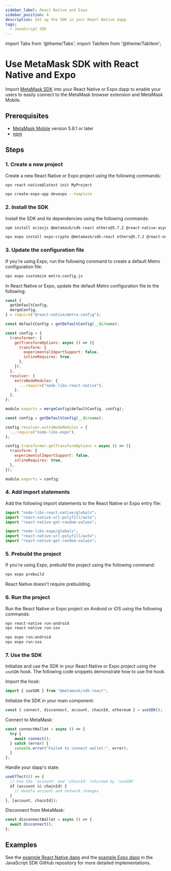```yaml
---
sidebar_label: React Native and Expo
sidebar_position: 4
description: Set up the SDK in your React Native dapp.
tags:
  - JavaScript SDK
---
```


import Tabs from '@theme/Tabs';
import TabItem from '@theme/TabItem';

# Use MetaMask SDK with React Native and Expo

Import [MetaMask SDK](../../../concepts/sdk/index.md) into your React Native or Expo dapp to
enable your users to easily connect to the MetaMask browser extension and MetaMask Mobile.

## Prerequisites

- [MetaMask Mobile](https://github.com/MetaMask/metamask-mobile) version 5.8.1 or later
- [npm](https://docs.npmjs.com/downloading-and-installing-node-js-and-npm)

## Steps

### 1. Create a new project

Create a new React Native or Expo project using the following commands:

<Tabs>
  <TabItem value="React Native">

  ```bash
  npx react-native@latest init MyProject
  ```

  </TabItem>
  <TabItem value="Expo">

  ```bash
  npx create-expo-app devexpo --template
  ```

  </TabItem>
</Tabs>

### 2. Install the SDK

Install the SDK and its dependencies using the following commands:

<Tabs>
  <TabItem value="React Native">

  ```bash
  npm install eciesjs @metamask/sdk-react ethers@5.7.2 @react-native-async-storage/async-storage node-libs-react-native react-native-background-timer react-native-randombytes react-native-url-polyfill react-native-get-random-values
  ```

  </TabItem>
  <TabItem value="Expo">

  ```bash
  npx expo install expo-crypto @metamask/sdk-react ethers@5.7.2 @react-native-async-storage/async-storage node-libs-expo react-native-background-timer react-native-randombytes react-native-url-polyfill react-native-get-random-values@1.8.0
  ```

  </TabItem>
</Tabs>

### 3. Update the configuration file

If you're using Expo, run the following command to create a default Metro configuration file:

```bash
npx expo customize metro.config.js
```

In React Native or Expo, update the default Metro configuration file to the following:

<Tabs>
  <TabItem value="React Native">

  ```javascript title="metro.config.js"
  const {
    getDefaultConfig,
    mergeConfig,
  } = require("@react-native/metro-config");

  const defaultConfig = getDefaultConfig(__dirname);

  const config = {
    transformer: {
      getTransformOptions: async () => ({
        transform: {
          experimentalImportSupport: false,
          inlineRequires: true,
        },
      }),
    },
    resolver: {
      extraNodeModules: {
        ...require("node-libs-react-native"),
      },
    },
  };

  module.exports = mergeConfig(defaultConfig, config);
  ```

  </TabItem>
  <TabItem value="Expo">

  ```javascript title="metro.config.js"
  const config = getDefaultConfig(__dirname);

  config.resolver.extraNodeModules = {
    ...require("node-libs-expo"),
  };

  config.transformer.getTransformOptions = async () => ({
    transform: {
      experimentalImportSupport: false,
      inlineRequires: true,
    },
  });

  module.exports = config;
  ```

  </TabItem>
</Tabs>

### 4. Add import statements

Add the following import statements to the React Native or Expo entry file:

<Tabs>
  <TabItem value="React Native">

  ```javascript title="index.js or App.tsx"
  import "node-libs-react-native/globals";
  import "react-native-url-polyfill/auto";
  import "react-native-get-random-values";
  ```

  </TabItem>
  <TabItem value="Expo">

  ```javascript title="App.tsx"
  import "node-libs-expo/globals";
  import "react-native-url-polyfill/auto";
  import "react-native-get-random-values";
  ```

  </TabItem>
</Tabs>

### 5. Prebuild the project

If you're using Expo, prebuild the project using the following command:

```bash
npx expo prebuild
```

React Native doesn't require prebuilding.

### 6. Run the project

Run the React Native or Expo project on Android or iOS using the following commands:

<Tabs>
  <TabItem value="React Native">

  ```bash
  npx react-native run-android
  npx react-native run-ios
  ```

  </TabItem>
  <TabItem value="Expo">

  ```bash
  npx expo run:android
  npx expo run:ios
  ```

  </TabItem>
</Tabs>

### 7. Use the SDK

Initialize and use the SDK in your React Native or Expo project using the `useSDK` hook.
The following code snippets demonstrate how to use the hook.

Import the hook:

```javascript
import { useSDK } from "@metamask/sdk-react";
```

Initialize the SDK in your main component:

```javascript
const { connect, disconnect, account, chainId, ethereum } = useSDK();
```

Connect to MetaMask:

```javascript
const connectWallet = async () => {
  try {
    await connect();
  } catch (error) {
    console.error("Failed to connect wallet:", error);
  }
};
```

Handle your dapp's state:

```javascript
useEffect(() => {
  // Use the 'account' and 'chainId' returned by 'useSDK'
  if (account && chainId) {
    // Handle account and network changes
  }
}, [account, chainId]);
```

Disconnect from MetaMask:

```javascript
const disconnectWallet = async () => {
  await disconnect();
};
```

## Examples

See the [example React Native dapp](https://github.com/MetaMask/metamask-sdk/tree/main/packages/examples/reactNativeDemo)
and the [example Expo dapp](https://github.com/MetaMask/metamask-sdk/tree/main/packages/examples/expo-demo)
in the JavaScript SDK GitHub repository for more detailed implementations.
